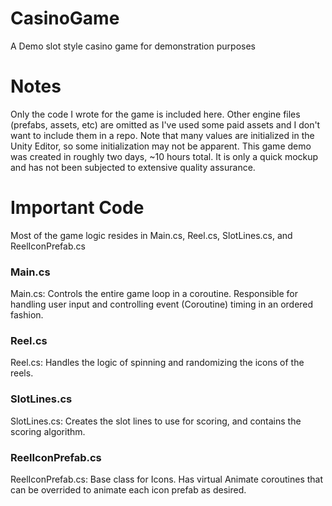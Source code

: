 # CasinoGame
 A Demo slot style casino game for demonstration purposes

# Notes
Only the code I wrote for the game is included here. Other engine files (prefabs, assets, etc) are omitted as I've used some paid assets and I don't want to include them in a repo.
Note that many values are initialized in the Unity Editor, so some initialization may not be apparent.
This game demo was created in roughly two days, ~10 hours total. It is only a quick mockup and has not been subjected to extensive quality assurance.

 # Important Code
 Most of the game logic resides in Main.cs, Reel.cs, SlotLines.cs, and ReelIconPrefab.cs
 ### Main.cs
 Main.cs: Controls the entire game loop in a coroutine. Responsible for handling user input and controlling event (Coroutine) timing in an ordered fashion.
 ### Reel.cs
 Reel.cs: Handles the logic of spinning and randomizing the icons of the reels.
 ### SlotLines.cs
 SlotLines.cs: Creates the slot lines to use for scoring, and contains the scoring algorithm.
 ### ReelIconPrefab.cs
 ReelIconPrefab.cs: Base class for Icons. Has virtual Animate coroutines that can be overrided to animate each icon prefab as desired.
